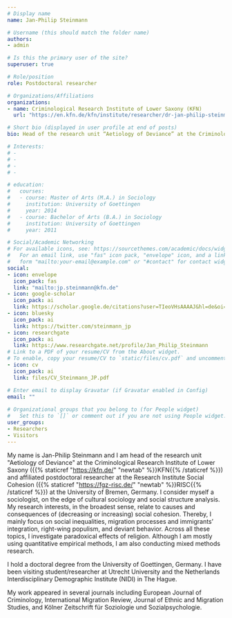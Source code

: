 ```yaml
---
# Display name
name: Jan-Philip Steinmann

# Username (this should match the folder name)
authors:
- admin

# Is this the primary user of the site?
superuser: true

# Role/position
role: Postdoctoral researcher

# Organizations/Affiliations
organizations:
- name: Criminological Research Institute of Lower Saxony (KFN)
  url: "https://en.kfn.de/kfn/institute/researcher/dr-jan-philip-steinmann/"

# Short bio (displayed in user profile at end of posts)
bio: Head of the research unit “Aetiology of Deviance” at the Criminological Research Institute of Lower Saxony (KFN), Germany

# Interests:
# -
# -
# -
# -

# education:
#   courses:
#   - course: Master of Arts (M.A.) in Sociology
#     institution: University of Goettingen
#     year: 2014
#   - course: Bachelor of Arts (B.A.) in Sociology
#     institution: University of Goettingen 
#     year: 2011

# Social/Academic Networking
# For available icons, see: https://sourcethemes.com/academic/docs/widgets/#icons
#   For an email link, use "fas" icon pack, "envelope" icon, and a link in the
#   form "mailto:your-email@example.com" or "#contact" for contact widget.
social:
- icon: envelope
  icon_pack: fas
  link: "mailto:jp.steinmann@kfn.de"
- icon: google-scholar
  icon_pack: ai
  link: https://scholar.google.de/citations?user=TIeoVHsAAAAJ&hl=de&oi=ao
- icon: bluesky
  icon_pack: ai
  link: https://twitter.com/steinmann_jp
- icon: researchgate
  icon_pack: ai
  link: https://www.researchgate.net/profile/Jan_Philip_Steinmann
# Link to a PDF of your resume/CV from the About widget.
# To enable, copy your resume/CV to `static/files/cv.pdf` and uncomment the lines below.  
- icon: cv
  icon_pack: ai
  link: files/CV_Steinmann_JP.pdf

# Enter email to display Gravatar (if Gravatar enabled in Config)
email: ""
  
# Organizational groups that you belong to (for People widget)
#   Set this to `[]` or comment out if you are not using People widget.  
user_groups:
- Researchers
- Visitors
---
```


My name is Jan-Philip Steinmann and I am head of the research unit "Aetiology of Deviance" at the Criminological Research Institute of Lower Saxony ({{% staticref "https://kfn.de/" "newtab" %}}KFN{{% /staticref %}}) and affiliated postdoctoral researcher at the Research Institute Social Cohesion ({{% staticref "https://fgz-risc.de/" "newtab" %}}RISC{{% /staticref %}}) at the University of Bremen, Germany. I consider myself a sociologist, on the edge of cultural sociology and social structure analysis. My research interests, in the broadest sense, relate to causes and consequences of (decreasing or increasing) social cohesion. Thereby, I mainly focus on social inequalities, migration processes and immigrants’ integration, right-wing populism, and deviant behavior. Across all these topics, I investigate paradoxical effects of religion. Although I am mostly using quantitative empirical methods, I am also conducting mixed methods research.

I hold a doctoral degree from the University of Goettingen, Germany. I have been visiting student/researcher at Utrecht University and the Netherlands Interdisciplinary Demographic Institute (NIDI) in The Hague.

My work appeared in several journals including European Journal of Criminology, International Migration Review, Journal of Ethnic and Migration Studies, and Kölner Zeitschrift für Soziologie und Sozialpsychologie.
